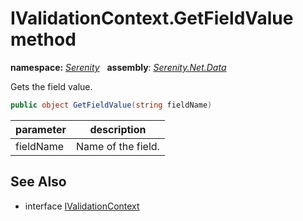 # IValidationContext.GetFieldValue method
**namespace:** *[Serenity](../../README.md#serenity-namespace)*   **assembly**: *[Serenity.Net.Data](../../README.md)*

Gets the field value.

```csharp
public object GetFieldValue(string fieldName)
```

| parameter | description |
| --- | --- |
| fieldName | Name of the field. |

## See Also

* interface [IValidationContext](../IValidationContext.md)